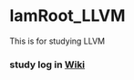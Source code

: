# IamRoot_LLVM
This is for studying LLVM

### study log in [Wiki](https://github.com/shumin215/IamRoot_LLVM/wiki)
